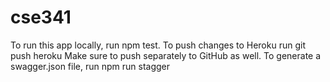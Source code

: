 # cse341

To run this app locally, run npm test.
To push changes to Heroku run git push heroku
Make sure to push separately to GitHub as well.
To generate a swagger.json file, run npm run stagger
